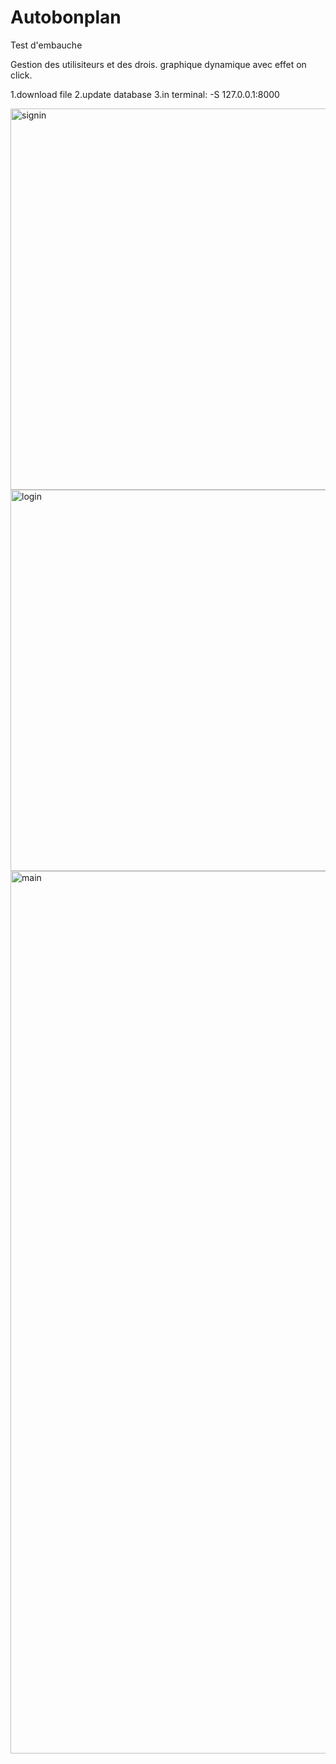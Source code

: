 # Autobonplan
Test d'embauche

Gestion des utilisiteurs et des drois.
graphique dynamique avec effet on click.

1.download file
2.update database
3.in terminal: -S 127.0.0.1:8000

<img width="610" alt="signin" src="https://user-images.githubusercontent.com/90898960/135289760-a4181ff5-f5c2-4133-8f1b-2b95e616da48.png">
<img width="610" alt="login" src="https://user-images.githubusercontent.com/90898960/135289689-f9c668b9-07ac-4a3f-a9de-2ff376e5f00d.png">
<img width="1412" alt="main" src="https://user-images.githubusercontent.com/90898960/135289774-ef4f36b2-18e6-4a64-a2af-f79c3219e68a.png">
